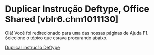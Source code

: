 
# Duplicar Instrução Deftype, Office Shared [vblr6.chm1011130]

Olá! Você foi redirecionado para uma das nossas páginas de Ajuda F1. Selecione o tópico que estava procurando abaixo.

[Duplicar instrução Deftype](http://msdn.microsoft.com/library/fb4ccba7-b0f9-0d18-d482-8dd01210b80a%28Office.15%29.aspx)
